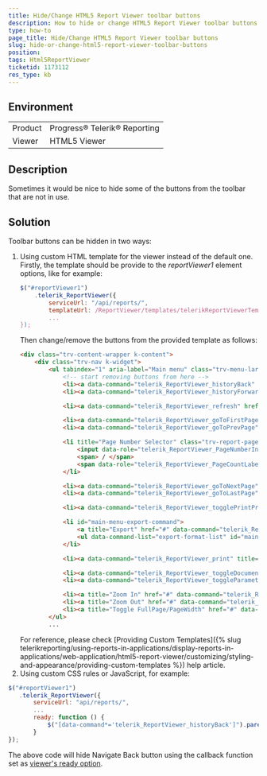 ```yaml
---
title: Hide/Change HTML5 Report Viewer toolbar buttons
description: How to hide or change HTML5 Report Viewer toolbar buttons
type: how-to
page_title: Hide/Change HTML5 Report Viewer toolbar buttons
slug: hide-or-change-html5-report-viewer-toolbar-buttons
position: 
tags: Html5ReportViewer
ticketid: 1173112
res_type: kb
---
```


## Environment
<table>
	<tr>
		<td>Product</td>
		<td>Progress® Telerik® Reporting</td>
	</tr>
	<tr>
		<td>Viewer</td>
		<td>HTML5 Viewer</td>
	</tr>
</table>


## Description
Sometimes it would be nice to hide some of the buttons from the toolbar that are not in use.

## Solution
Toolbar buttons can be hidden in two ways:

1. Using custom HTML template for the viewer instead of the default one. Firstly, the template should be provide to the *reportViewer1* element options, like for example:
    ```JavaScript
    $("#reportViewer1")
        .telerik_ReportViewer({
            serviceUrl: "/api/reports/",
            templateUrl: /ReportViewer/templates/telerikReportViewerTemplate.html
            ...
    });
    ```
    Then change/remove the buttons from the provided template as follows:
    ```HTML
    <div class="trv-content-wrapper k-content">
        <div class="trv-nav k-widget">
            <ul tabindex="1" aria-label="Main menu" class="trv-menu-large" data-role="telerik_ReportViewer_MainMenu">
                <!-- start removing buttons from here -->
                <li><a data-command="telerik_ReportViewer_historyBack" title="Navigate Backward" href="#"><i class="t-font-icon t-i-undo"></i></a></li>
                <li><a data-command="telerik_ReportViewer_historyForward" title="Navigate Forward" href="#"><i class="t-font-icon t-i-redo"></i></a></li>
    
                <li><a data-command="telerik_ReportViewer_refresh" href="#" title="Refresh"><i class="t-font-icon t-i-refresh-a"></i></a></li>
    
                <li><a data-command="telerik_ReportViewer_goToFirstPage" title="First Page" href="#"><i class="t-font-icon t-i-arrow-double-60-w"></i></a></li>
                <li><a data-command="telerik_ReportViewer_goToPrevPage" title="Previous Page" href="#"><i class="t-font-icon t-i-seek-w"></i></a></li>
    
                <li title="Page Number Selector" class="trv-report-pager">
                    <input data-role="telerik_ReportViewer_PageNumberInput" type="number" />
                    <span> / </span>
                    <span data-role="telerik_ReportViewer_PageCountLabel"></span>
                </li>
    
                <li><a data-command="telerik_ReportViewer_goToNextPage" title="Next Page" href="#"><i class="t-font-icon t-i-seek-e"></i></a></li>
                <li><a data-command="telerik_ReportViewer_goToLastPage" title="Last Page" href="#"><i class="t-font-icon t-i-arrow-double-60-e"></i></a></li>
    
                <li><a data-command="telerik_ReportViewer_togglePrintPreview" title="Toggle Print Preview" href="#"><i class="t-font-icon t-i-file"></i></a></li>
    
                <li id="main-menu-export-command">
                    <a title="Export" href="#" data-command="telerik_ReportViewer_export"><i class="t-font-icon t-i-download"></i> </a>
                    <ul data-command-list="export-format-list" id="mainmenu-export-format-list"></ul>
                </li>
    
                <li><a data-command="telerik_ReportViewer_print" title="Print" href="#"><i class="t-font-icon t-i-print"></i></a></li>
    
                <li><a data-command="telerik_ReportViewer_toggleDocumentMap" title="Toggle Document Map" href="#"><i class="t-font-icon t-i-book"></i></a></li>
                <li><a data-command="telerik_ReportViewer_toggleParametersArea" title="Toggle Parameters Area" href="#"><i class="t-font-icon t-i-filter"></i></a></li>
    
                <li><a title="Zoom In" href="#" data-command="telerik_ReportViewer_zoomIn"><i class="t-font-icon t-i-zoom-in"></i></a></li>
                <li><a title="Zoom Out" href="#" data-command="telerik_ReportViewer_zoomOut"><i class="t-font-icon t-i-zoom-out"></i></a></li>
                <li><a title="Toggle FullPage/PageWidth" href="#" data-command="telerik_ReportViewer_toggleZoomMode"><i class="t-font-icon t-i-zoom"></i></a></li>
            </ul>
            ...
    ```
    For reference, please check [Providing Custom Templates]({% slug telerikreporting/using-reports-in-applications/display-reports-in-applications/web-application/html5-report-viewer/customizing/styling-and-appearance/providing-custom-templates %}) help article.
2. Using custom CSS rules or JavaScript, for example:
``` JavaScript
$("#reportViewer1")
   .telerik_ReportViewer({                
       serviceUrl: "api/reports/",
       ...
       ready: function () {
           $("[data-command*='telerik_ReportViewer_historyBack']").parent().hide();
       }
});
```
The above code will hide Navigate Back button using the callback function set as [viewer's ready option](../html5-report-viewer-jquery-fn-telerik-reportviewer).
